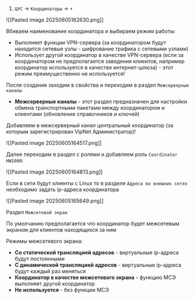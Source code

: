 1. `ЦУС` -> `Координаторы` -> `+`

![[Pasted image 20250605162630.png]]

Вбиваем наименование координатора и выбираем режим работы:
- Выполняет функции VPN-сервера (за координатором будут находится сетевые узлы - шифрование трафика с сетевыми узлами)
- Использует другой координатор в качестве VPN-сервера (если за координатором не предполагается заведения клиентов, например координатор используется в качестве интернет-шлюза) - этот режим преимущественно не используется!

После создания заходим в свойства и переходим в раздел `Межсерверные каналы`

- **Межсерверные каналы** - этот раздел предназначен для настройки обмена транспортными пакетами между координатором и клиентами (обновление справочников и ключей)

Добавляем в межсерверный канал центральный координатор (за которым зарегистрирован VipNet Администратор)!

![[Pasted image 20250605164517.png]]

Далее переходим в раздел с ролями и добавляем роль `Coordinator HW1000`:

![[Pasted image 20250605164813.png]]

Если в сети будут клиенты с Linux то в разделе `Адреса во внешних сетях` необходимо задать ip-адреса координатора

![[Pasted image 20250605165649.png]]

Раздел `Межсетевой экран`

По умолчанию предполагается что координатор будет межсетевым экраном для клиентов находящихся за ним

Режимы межсетевого экрана:
- **Со статической трансляцией адресов** - виртуальные ip-адреса будут постоянными
- **С динамической трансляцией адресов** - виртуальные ip-адреса будут каждый раз меняться
- **Координатор в качестве межсетевого экрана** - функцию МСЭ выполняет другой координатор
- **Не используется** - без функции МСЭ